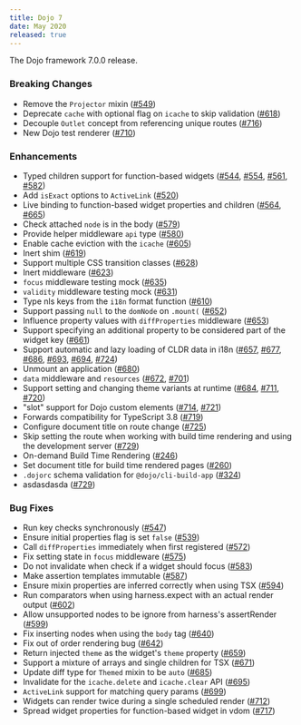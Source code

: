 ```yaml
---
title: Dojo 7
date: May 2020
released: true
---
```


The Dojo framework 7.0.0 release.

### Breaking Changes

* Remove the `Projector` mixin ([#549](https://github.com/framework/pull/549))
* Deprecate `cache` with optional flag on `icache` to skip validation ([#618](https://github.com/framework/pull/618))
* Decouple `Outlet` concept from referencing unique routes ([#716](https://github.com/framework/pull/716))
* New Dojo test renderer ([#710](https://github.com/framework/pull/710))

### Enhancements

* Typed children support for function-based widgets ([#544](https://github.com/framework/pull/544), [#554](https://github.com/framework/pull/554), [#561](https://github.com/framework/pull/561), [#582](https://github.com/framework/pull/582))
* Add `isExact` options to `ActiveLink` ([#520](https://github.com/framework/pull/520))
* Live binding to function-based widget properties and children ([#564](https://github.com/framework/pull/564), [#665](https://github.com/framework/pull/665))
* Check attached `node` is in the body ([#579](https://github.com/framework/pull/579))
* Provide helper middleware `api` type ([#580](https://github.com/framework/pull/580))
* Enable cache eviction with the `icache` ([#605](https://github.com/framework/pull/605))
* Inert shim ([#619](https://github.com/framework/pull/619))
* Support multiple CSS transition classes ([#628](https://github.com/framework/pull/628))
* Inert middleware ([#623](https://github.com/framework/pull/623))
* `focus` middleware testing mock ([#635](https://github.com/framework/pull/635))
* `validity` middleware testing mock ([#631](https://github.com/framework/pull/631))
* Type nls keys from the `i18n` format function ([#610](https://github.com/framework/pull/610))
* Support passing `null` to the `domNode` on `.mount(` ([#652](https://github.com/framework/pull/652))
* Influence property values with `diffProperties` middleware ([#653](https://github.com/framework/pull/653))
* Support specifying an additional property to be considered part of the widget key ([#661](https://github.com/framework/pull/661))
* Support automatic and lazy loading of CLDR data in i18n ([#657](https://github.com/framework/pull/657), [#677](https://github.com/framework/pull/677), [#686](https://github.com/framework/pull/686), [#693](https://github.com/framework/pull/693), [#694](https://github.com/framework/pull/694), [#724](https://github.com/framework/pull/724))
* Unmount an application ([#680](https://github.com/framework/pull/680))
* `data` middleware and `resources` ([#672](https://github.com/framework/pull/672), [#701]())
* Support setting and changing theme variants at runtime ([#684](https://github.com/framework/pull/684), [#711](https://github.com/framework/pull/711), [#720](https://github.com/framework/pull/720))
* "slot" support for Dojo custom elements ([#714](https://github.com/framework/pull/714), [#721](https://github.com/framework/pull/721))
* Forwards compatibility for TypeScript 3.8 ([#719](https://github.com/framework/pull/719))
* Configure document title on route change ([#725](https://github.com/framework/pull/725))
* Skip setting the route when working with build time rendering and using the development server ([#729](https://github.com/framework/pull/729))
* On-demand Build Time Rendering ([#246](https://github.com/dojo/webpack-contrib/pull/246))
* Set document title for build time rendered pages ([#260](https://github.com/dojo/webpack-contrib/pull/260))
* `.dojorc` schema validation for `@dojo/cli-build-app` ([#324](https://github.com/dojo/cli-build-app/pull/324))
* asdasdasda ([#729](https://github.com/framework/pull/729))

### Bug Fixes

* Run key checks synchronously ([#547](https://github.com/framework/pull/547))
* Ensure initial properties flag is set `false` ([#539](https://github.com/framework/pull/539))
* Call `diffProperties` immediately when first registered ([#572](https://github.com/framework/pull/572))
* Fix setting state in `focus` middleware ([#575](https://github.com/framework/pull/575))
* Do not invalidate when check if a widget should focus ([#583](https://github.com/framework/pull/583))
* Make assertion templates immutable ([#587](https://github.com/framework/pull/587))
* Ensure mixin properties are inferred correctly when using TSX ([#594](https://github.com/framework/pull/594))
* Run comparators when using harness.expect with an actual render output ([#602](https://github.com/framework/pull/602))
* Allow unsupported nodes to be ignore from harness's assertRender ([#599](https://github.com/framework/pull/599))
* Fix inserting nodes when using the `body` tag ([#640](https://github.com/framework/pull/640))
* Fix out of order rendering bug ([#642](https://github.com/framework/pull/642))
* Return injected `theme` as the widget's `theme` property ([#659](https://github.com/framework/pull/659))
* Support a mixture of arrays and single children for TSX ([#671](https://github.com/framework/pull/671))
* Update diff type for `Themed` mixin to be `auto` ([#685](https://github.com/framework/pull/685))
* Invalidate for the `icache.delete` and `icache.clear` API ([#695](https://github.com/framework/pull/695))
* `ActiveLink` support for matching query params ([#699](https://github.com/framework/pull/699))
* Widgets can render twice during a single scheduled render ([#712](https://github.com/framework/pull/712))
* Spread widget properties for function-based widget in vdom ([#717](https://github.com/framework/pull/717))
